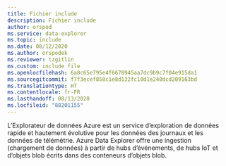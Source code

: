 ```yaml
---
title: Fichier include
description: Fichier include
author: orspod
ms.service: data-explorer
ms.topic: include
ms.date: 08/12/2020
ms.author: orspodek
ms.reviewer: tzgitlin
ms.custom: include file
ms.openlocfilehash: 6a8c65e795e4f6678945aa7dc9b9c7f04e915da1
ms.sourcegitcommit: f7f3ecef858c1e8d132fc10d1e240dcd209163bd
ms.translationtype: HT
ms.contentlocale: fr-FR
ms.lasthandoff: 08/13/2020
ms.locfileid: "88201155"
---
```

L’Explorateur de données Azure est un service d’exploration de données rapide et hautement évolutive pour les données des journaux et les données de télémétrie. Azure Data Explorer offre une ingestion (chargement de données) à partir de hubs d’événements, de hubs IoT et d’objets blob écrits dans des conteneurs d’objets blob.